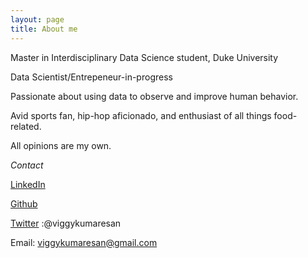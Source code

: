 ```yaml
---
layout: page
title: About me
---
```


Master in Interdisciplinary Data Science student, Duke University

Data Scientist/Entrepeneur-in-progress

Passionate about using data to observe and improve human behavior.

Avid sports fan, hip-hop aficionado, and enthusiast of all things food-related.

All opinions are my own.

*Contact*


[LinkedIn](https://www.linkedin.com/in/viggy-kumaresan/)

[Github](https://github.com/vkumaresan)

[Twitter](https://twitter.com/viggykumaresan) :@viggykumaresan

Email: viggykumaresan@gmail.com



